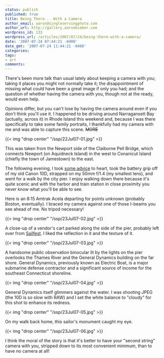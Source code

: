 ```yaml
---
status: publish
published: true
title: Being There... With a Camera
author_email: aaron@singleservingphoto.com
author_url: http://gallery.aaronbieber.com
wordpress_id: 133
wordpress_url: /articles/2007/07/24/being-there-with-a-camera/
date: '2007-07-24 07:44:21 -0400'
date_gmt: '2007-07-24 11:44:21 -0400'
categories:
tags:
- art
comments:
---
```


There's been more talk than usual lately about keeping a camera with you; taking
it places you might not normally take it; the disappointment of missing what
could have been a great image if only you had; and the question of whether
having the camera with you, though not at the ready, would even help.

Opinions differ, but you can't lose by having the camera around even if you
don't think you'll use it. I happened to be driving around Narragansett Bay
(actually, across it) in Rhode Island this weekend and, because I was there
specifically to take some family portraits, I thankfully had my camera with me
and was able to capture this scene. ~~MORE~~

{{< img "drop center" "/ssp/22Jul07-01.jpg" >}}

This was taken from the Newport side of the Claiborne Pell Bridge, which
connects Newport (on Aquidneck Island) in the west to Conanicut Island (chiefly
the town of Jamestown) to the east.

The following evening, I took
[some advice](http://www.goldengod.net/2007/07/17/why-you-should-take-your-camera-with-you-always/) to
heart, took the battery grip off of my old Canon 10D, strapped on my 50mm f/1.4
(my smallest lens), and went for a walk by the city pier. I enjoy walking down
there because it's quite scenic and with the harbor and train station in close
proximity you never know what you'll be able to see.

Here is an 8:15 Amtrak Acela departing for points unknown (probably Boston,
eventually). I braced my camera against one of those I-beams you see ahead of
me. No tripod necessary!

{{< img "drop center" "/ssp/23Jul07-02.jpg" >}}

A close-up of a vendor's cart parked along the side of the pier, probably left
over from [Sailfest](http://www.sailfest.org). I liked the reflection in it and
the texture of it.

{{< img "drop center" "/ssp/23Jul07-03.jpg" >}}

A handsome public observation binocular lit by the lights on the pier overlooks
the Thames River and the General Dynamics building on the far shore. General
Dynamics, previously known as Electric Boat, is a major submarine defense
contractor and a significant source of income for the southeast Connecticut
shoreline.

{{< img "drop center" "/ssp/23Jul07-04.jpg" >}}

General Dynamics itself glimmers against the water. I was shooting JPEG (the 10D
is so slow with RAW) and I set the white balance to "cloudy" for this shot to
enhance its redness.

{{< img "drop center" "/ssp/23Jul07-05.jpg" >}}

On my walk back home, this sailor's monument caught my eye.

{{< img "drop center" "/ssp/23Jul07-06.jpg" >}}

I think the moral of the story is that it's better to have your "second string"
camera with you, stripped down to its most convenient minimum, than to have no
camera at all!
